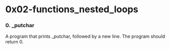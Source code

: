 # 0x02-functions_nested_loops
### 0. _putchar
A program that prints _putchar, followed by a new line. The program should return 0.
